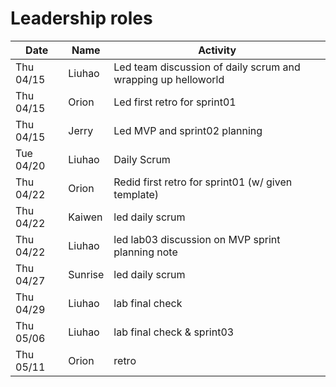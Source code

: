 # Leadership roles

| Date      | Name              | Activity                                               |
|-----------|-------------------|--------------------------------------------------------|
| Thu 04/15 | Liuhao      | Led team discussion of daily scrum and wrapping up helloworld  | 
| Thu 04/15 | Orion  | Led first retro for sprint01        | 
| Thu 04/15 | Jerry       | Led MVP and sprint02 planning                                  |
| Tue 04/20 | Liuhao      | Daily Scrum  | 
| Thu 04/22 | Orion      | Redid first retro for sprint01 (w/ given template) | 
| Thu 04/22 | Kaiwen      | led daily scrum  | 
| Thu 04/22 | Liuhao      | led lab03 discussion on MVP sprint planning note  | 
| Thu 04/27 | Sunrise      | led daily scrum  | 
| Thu 04/29 | Liuhao      | lab final check  | 
| Thu 05/06 | Liuhao      | lab final check & sprint03 | 
| Thu 05/11 | Orion      | retro  | 
